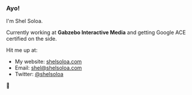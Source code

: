 ### Ayo!

I'm Shel Soloa.

Currently working at __Gabzebo Interactive Media__ and getting Google ACE certified on the side.

Hit me up at:
 - My website: [shelsoloa.com](http://shelsoloa.com)
 - Email: [shel@shelsoloa.com](mailto:shel@shelsoloa.com)
 - Twitter: [@shelsoloa](http://twitter.com/shelsoloa)
 
🐻

<!--
**shelsoloa/shelsoloa** is a ✨ _special_ ✨ repository because its `README.md` (this file) appears on your GitHub profile.

Here are some ideas to get you started:

- 🔭 I’m currently working on ...
- 🌱 I’m currently learning ...
- 👯 I’m looking to collaborate on ...
- 🤔 I’m looking for help with ...
- 💬 Ask me about ...
- 📫 How to reach me: ...
- 😄 Pronouns: ...
- ⚡ Fun fact: ...
-->
